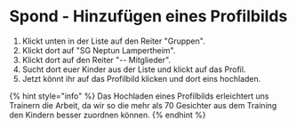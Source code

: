 # Spond - Hinzufügen eines Profilbilds

1. Klickt unten in der Liste auf den Reiter "Gruppen".&#x20;
2. Klickt dort auf "SG Neptun Lampertheim".
3. Klickt dort auf den Reiter "-- Mitglieder".&#x20;
4. Sucht dort euer Kinder aus der Liste und klickt auf das Profil.
5. Jetzt könnt ihr auf das Profilbild klicken und dort eins hochladen.&#x20;

{% hint style="info" %}
Das Hochladen eines Profilbilds erleichtert uns Trainern die Arbeit, da wir so die mehr als 70 Gesichter aus dem Training den Kindern besser zuordnen können.&#x20;
{% endhint %}
